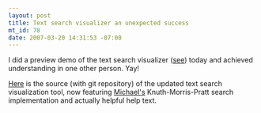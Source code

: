 ```yaml
--- 
layout: post
title: Text search visualizer an unexpected success
mt_id: 78
date: 2007-03-20 14:31:53 -07:00
---
```

I did a preview demo of the text search visualizer ([see](http://boinkor.net/archives/2007/03/simple_visualization_tool_for.html)) today and achieved understanding in one other person. Yay! 

[Here](http://boinkor.net/lisp/algorithm-visualization/text-search) is the source (with git repository) of the updated text search visualization tool, now featuring [Michael's](http://www.foldr.org/~michaelw/log/programming/lisp/kmp-search) Knuth-Morris-Pratt search implementation and actually helpful help text.
